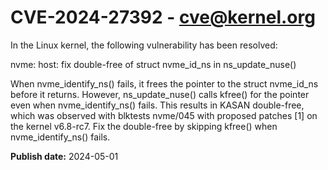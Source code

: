 # CVE-2024-27392 - cve@kernel.org

In the Linux kernel, the following vulnerability has been resolved:

nvme: host: fix double-free of struct nvme_id_ns in ns_update_nuse()

When nvme_identify_ns() fails, it frees the pointer to the struct
nvme_id_ns before it returns. However, ns_update_nuse() calls kfree()
for the pointer even when nvme_identify_ns() fails. This results in
KASAN double-free, which was observed with blktests nvme/045 with
proposed patches [1] on the kernel v6.8-rc7. Fix the double-free by
skipping kfree() when nvme_identify_ns() fails.

**Publish date:** 2024-05-01

